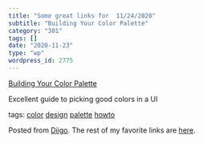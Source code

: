 ```yaml
---
title: "Some great links for  11/24/2020"
subtitle: "Building Your Color Palette"
category: "301"
tags: []
date: "2020-11-23"
type: "wp"
wordpress_id: 2775
---
```

[Building Your Color Palette](https://refactoringui.com/previews/building-your-color-palette/) 

Excellent guide to picking good colors in a UI

 tags: [color](https://www.diigo.com/user/pitosalas/color) [design](https://www.diigo.com/user/pitosalas/design) [palette](https://www.diigo.com/user/pitosalas/palette) [howto](https://www.diigo.com/user/pitosalas/howto)

Posted from [Diigo](https://www.diigo.com). The rest of my favorite links are [here](https://www.diigo.com/user/pitosalas).